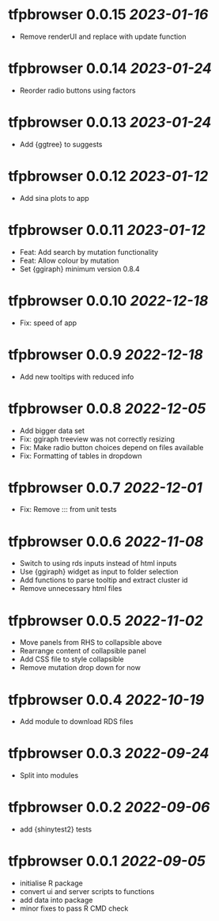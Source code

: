 # tfpbrowser 0.0.15 _2023-01-16_

- Remove renderUI and replace with update function

# tfpbrowser 0.0.14 _2023-01-24_

- Reorder radio buttons using factors

# tfpbrowser 0.0.13 _2023-01-24_

- Add {ggtree} to suggests

# tfpbrowser 0.0.12 _2023-01-12_

- Add sina plots to app

# tfpbrowser 0.0.11 _2023-01-12_

- Feat: Add search by mutation functionality
- Feat: Allow colour by mutation
- Set {ggiraph} minimum version 0.8.4

# tfpbrowser 0.0.10 _2022-12-18_

- Fix: speed of app

# tfpbrowser 0.0.9 _2022-12-18_

- Add new tooltips with reduced info

# tfpbrowser 0.0.8 _2022-12-05_

- Add bigger data set
- Fix: ggiraph treeview was not correctly resizing
- Fix: Make radio button choices depend on files available
- Fix: Formatting of tables in dropdown

# tfpbrowser 0.0.7 _2022-12-01_

- Fix: Remove ::: from unit tests

# tfpbrowser 0.0.6 _2022-11-08_

- Switch to using rds inputs instead of html inputs
- Use {ggiraph} widget as input to folder selection
- Add functions to parse tooltip and extract cluster id
- Remove unnecessary html files

# tfpbrowser 0.0.5 _2022-11-02_

- Move panels from RHS to collapsible above
- Rearrange content of collapsible panel
- Add CSS file to style collapsible
- Remove mutation drop down for now

# tfpbrowser 0.0.4 _2022-10-19_

- Add module to download RDS files

# tfpbrowser 0.0.3 _2022-09-24_

- Split into modules

# tfpbrowser 0.0.2 _2022-09-06_

- add {shinytest2} tests

# tfpbrowser 0.0.1 _2022-09-05_

- initialise R package
- convert ui and server scripts to functions
- add data into package
- minor fixes to pass R CMD check

